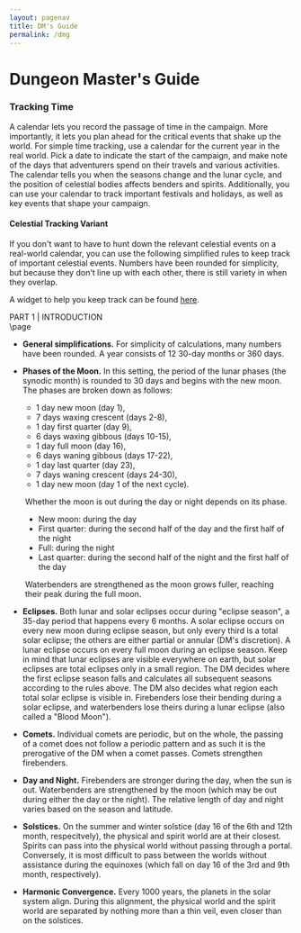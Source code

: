 ```yaml
---
layout: pagenav
title: DM's Guide
permalink: /dmg
---
```


<h1 id="dmg" class="center-title">
Dungeon Master's Guide
</h1>

<h3 class="change">Tracking Time</h3>

A calendar lets you record the passage of time in the campaign. More importantly, it lets you plan ahead for the critical events that shake up the world. For simple time tracking, use a calendar for the current year in the real world. Pick a date to indicate the start of the campaign, and make note of the days that adventurers spend on their travels and various activities. The calendar tells you when the seasons change and the lunar cycle, and the position of celestial bodies affects benders and spirits. Additionally, you can use your calendar to track important festivals and holidays, as well as key events that shape your campaign. 

<h4 class="new">Celestial Tracking Variant</h4>

If you don't want to have to hunt down the relevant celestial events on a real-world calendar, you can use the following simplified rules to keep track of important celestial events. Numbers have been rounded for simplicity, but because they don't line up with each other, there is still variety in when they overlap.


A widget to help you keep track can be found [here](/tools).

<div class='pageNumber auto'></div>
<div class='footnote'>PART 1 | INTRODUCTION</div>

<div class="HBonly">\page</div>

- **General simplifications.** For simplicity of calculations, many numbers have been rounded. A year consists of 12 30-day months or 360 days.

- **Phases of the Moon.** In this setting, the period of the lunar phases (the synodic month) is rounded to 30 days and begins with the new moon. The phases are broken down as follows: 
  - 1 day new moon (day 1),
  - 7 days waxing crescent (days 2-8),
  - 1 day first quarter (day 9),
  - 6 days waxing gibbous (days 10-15),
  - 1 day full moon (day 16),
  - 6 days waning gibbous (days 17-22),
  - 1 day last quarter (day 23),
  - 7 days waning crescent (days 24-30),
  - 1 day new moon (day 1 of the next cycle).  
  
<div style="margin-left: 2em; margin-bottom: 1em;">
Whether the moon is out during the day or night depends on its phase.
  <ul>
    <li>New moon: during the day</li>
    <!-- waxing crescent: during the majority of end of the day, minority of beginning of the night -->
    <li>First quarter: during the second half of the day and the first half of the night</li>
    <!-- waxing gibbous: during the minority of end of the day, majority of beginning of the night -->
    <li>Full: during the night</li>
    <!-- waning gibbous: during majority of end of the night, minority of beginning of the day -->
    <li>Last quarter: during the second half of the night and the first half of the day</li>
    <!-- waning crescent: minority of end of night, majority of beginning of the day -->
  </ul>
Waterbenders are strengthened as the moon grows fuller, reaching their peak during the full moon.
</div>

- **Eclipses.** Both lunar and solar eclipses occur during "eclipse season", a 35-day period that happens every 6 months. A solar eclipse occurs on every new moon during eclipse season, but only every third is a total solar eclipse; the others are either partial or annular (DM's discretion). 
A lunar eclipse occurs on every full moon during an eclipse season. Keep in mind that lunar eclipses are visible everywhere on earth, but solar eclipses are total eclipses only in a small region. 
The DM decides where the first eclipse season falls and calculates all subsequent seasons according to the rules above. The DM also decides what region each total solar eclipse is visible in.
Firebenders lose their bending during a solar eclipse, and waterbenders lose theirs during a lunar eclipse (also called a "Blood Moon").

- **Comets.** Individual comets are periodic, but on the whole, the passing of a comet does not follow a periodic pattern and as such it is the prerogative of the DM when a comet passes. Comets strengthen firebenders.

- **Day and Night.** Firebenders are stronger during the day, when the sun is out. Waterbenders are strengthened by the moon (which may be out during either the day or the night). The relative length of day and night varies based on the season and latitude.

- **Solstices.** On the summer and winter solstice (day 16 of the 6th and 12th month, respecitvely), the physical and spirit world are at their closest. Spirits can pass into the physical world without passing through a portal. Conversely, it is most difficult to pass between the worlds without assistance during the equinoxes (which fall on day 16 of the 3rd and 9th month, respectively).

- **Harmonic Convergence.** Every 1000 years, the planets in the solar system align. During this alignment, the physical world and the spirit world are separated by nothing more than a thin veil, even closer than on the solstices.
